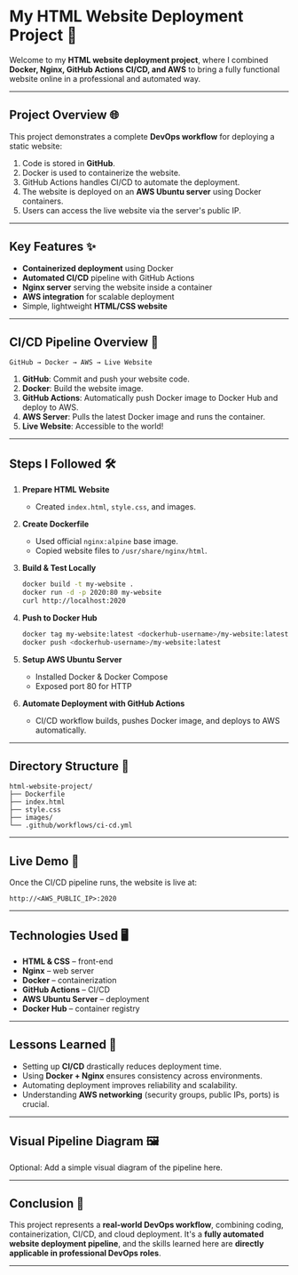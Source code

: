 # My HTML Website Deployment Project 🚀

Welcome to my **HTML website deployment project**, where I combined **Docker, Nginx, GitHub Actions CI/CD, and AWS** to bring a fully functional website online in a professional and automated way.

---

## Project Overview 🌐

This project demonstrates a complete **DevOps workflow** for deploying a static website:

1. Code is stored in **GitHub**.
2. Docker is used to containerize the website.
3. GitHub Actions handles CI/CD to automate the deployment.
4. The website is deployed on an **AWS Ubuntu server** using Docker containers.
5. Users can access the live website via the server's public IP.

---

## Key Features ✨

- **Containerized deployment** using Docker  
- **Automated CI/CD** pipeline with GitHub Actions  
- **Nginx server** serving the website inside a container  
- **AWS integration** for scalable deployment  
- Simple, lightweight **HTML/CSS website**  

---

## CI/CD Pipeline Overview 🔄

```text
GitHub → Docker → AWS → Live Website
````

1. **GitHub**: Commit and push your website code.
2. **Docker**: Build the website image.
3. **GitHub Actions**: Automatically push Docker image to Docker Hub and deploy to AWS.
4. **AWS Server**: Pulls the latest Docker image and runs the container.
5. **Live Website**: Accessible to the world!

---

## Steps I Followed 🛠️

1. **Prepare HTML Website**

   * Created `index.html`, `style.css`, and images.

2. **Create Dockerfile**

   * Used official `nginx:alpine` base image.
   * Copied website files to `/usr/share/nginx/html`.

3. **Build & Test Locally**

   ```bash
   docker build -t my-website .
   docker run -d -p 2020:80 my-website
   curl http://localhost:2020
   ```

4. **Push to Docker Hub**

   ```bash
   docker tag my-website:latest <dockerhub-username>/my-website:latest
   docker push <dockerhub-username>/my-website:latest
   ```

5. **Setup AWS Ubuntu Server**

   * Installed Docker & Docker Compose
   * Exposed port 80 for HTTP

6. **Automate Deployment with GitHub Actions**

   * CI/CD workflow builds, pushes Docker image, and deploys to AWS automatically.

---

## Directory Structure 📂

```
html-website-project/
├── Dockerfile
├── index.html
├── style.css
├── images/
└── .github/workflows/ci-cd.yml
```

---

## Live Demo 🔗

Once the CI/CD pipeline runs, the website is live at:

```
http://<AWS_PUBLIC_IP>:2020
```

---

## Technologies Used 🖥️

* **HTML & CSS** – front-end
* **Nginx** – web server
* **Docker** – containerization
* **GitHub Actions** – CI/CD
* **AWS Ubuntu Server** – deployment
* **Docker Hub** – container registry

---

## Lessons Learned 🎯

* Setting up **CI/CD** drastically reduces deployment time.
* Using **Docker + Nginx** ensures consistency across environments.
* Automating deployment improves reliability and scalability.
* Understanding **AWS networking** (security groups, public IPs, ports) is crucial.

---

## Visual Pipeline Diagram 🖼️

Optional: Add a simple visual diagram of the pipeline here.

---

## Conclusion 🏁

This project represents a **real-world DevOps workflow**, combining coding, containerization, CI/CD, and cloud deployment. It's a **fully automated website deployment pipeline**, and the skills learned here are **directly applicable in professional DevOps roles**.

---



